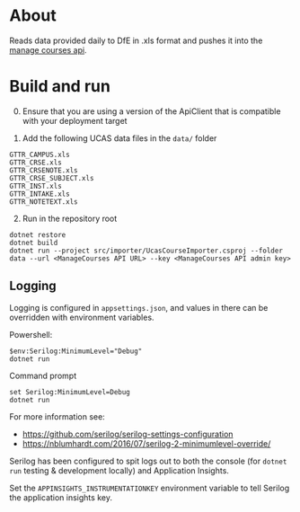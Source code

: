 # About

Reads data provided daily to DfE in .xls format and pushes it into the
[manage courses api](https://github.com/DFE-Digital/manage-courses-api).

# Build and run

0. Ensure that you are using a version of the ApiClient that is compatible with your deployment target

1. Add the following UCAS data files in the `data/` folder 
```
GTTR_CAMPUS.xls
GTTR_CRSE.xls
GTTR_CRSENOTE.xls
GTTR_CRSE_SUBJECT.xls
GTTR_INST.xls
GTTR_INTAKE.xls
GTTR_NOTETEXT.xls
```

2. Run in the repository root
```
dotnet restore
dotnet build
dotnet run --project src/importer/UcasCourseImporter.csproj --folder data --url <ManageCourses API URL> --key <ManageCourses API admin key>
```

## Logging

Logging is configured in `appsettings.json`, and values in there can be overridden with environment variables.

Powershell:

    $env:Serilog:MinimumLevel="Debug"
    dotnet run

Command prompt

    set Serilog:MinimumLevel=Debug
    dotnet run

For more information see:

* https://github.com/serilog/serilog-settings-configuration
* https://nblumhardt.com/2016/07/serilog-2-minimumlevel-override/

Serilog has been configured to spit logs out to both the console
(for `dotnet run` testing & development locally) and Application Insights.

Set the `APPINSIGHTS_INSTRUMENTATIONKEY` environment variable to tell Serilog the application insights key.
